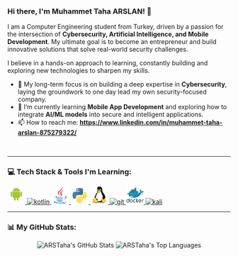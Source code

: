 ### Hi there, I'm Muhammet Taha ARSLAN! 👋

I am a Computer Engineering student from Turkey, driven by a passion for the intersection of **Cybersecurity, Artificial Intelligence, and Mobile Development**. My ultimate goal is to become an entrepreneur and build innovative solutions that solve real-world security challenges.

I believe in a hands-on approach to learning, constantly building and exploring new technologies to sharpen my skills.

- 🔭 My long-term focus is on building a deep expertise in **Cybersecurity**, laying the groundwork to one day lead my own security-focused company.
- 🌱 I’m currently learning **Mobile App Development** and exploring how to integrate **AI/ML models** into secure and intelligent applications.
- 📫 How to reach me: **https://www.linkedin.com/in/muhammet-taha-arslan-875279322/**
<br/>

---

### 💻 Tech Stack & Tools I'm Learning:

<p align="left">
  <a href="https://developer.android.com" target="_blank" rel="noreferrer"> <img src="https://raw.githubusercontent.com/devicons/devicon/master/icons/android/android-original-wordmark.svg" alt="android" width="40" height="40"/> </a>
  <a href="https://kotlinlang.org" target="_blank" rel="noreferrer"> <img src="https://www.vectorlogo.zone/logos/kotlinlang/kotlinlang-icon.svg" alt="kotlin" width="40" height="40"/> </a>
  <a href="https://www.java.com" target="_blank" rel="noreferrer"> <img src="https://raw.githubusercontent.com/devicons/devicon/master/icons/java/java-original.svg" alt="java" width="40" height="40"/> </a>
  <a href="https://www.python.org" target="_blank" rel="noreferrer"> <img src="https://raw.githubusercontent.com/devicons/devicon/master/icons/python/python-original.svg" alt="python" width="40" height="40"/> </a>
  <a href="https://www.linux.org/" target="_blank" rel="noreferrer"> <img src="https://raw.githubusercontent.com/devicons/devicon/master/icons/linux/linux-original.svg" alt="linux" width="40" height="40"/> </a>
  <a href="https://git-scm.com/" target="_blank" rel="noreferrer"> <img src="https://www.vectorlogo.zone/logos/git-scm/git-scm-icon.svg" alt="git" width="40" height="40"/> </a>
  <a href="https://www.docker.com/" target="_blank" rel="noreferrer"> <img src="https://raw.githubusercontent.com/devicons/devicon/master/icons/docker/docker-original-wordmark.svg" alt="docker" width="40" height="40"/> </a>
  <a href="https://www.kali.org/" target="_blank" rel="noreferrer"> <img src="https://www.vectorlogo.zone/logos/kali/kali-icon.svg" alt="kali" width="40" height="40"/> </a>
</p>

---

### 📊 My GitHub Stats:

<p align="center">
  <img height="150em" src="https://github-readme-stats.vercel.app/api?username=ARSTaha&show_icons=true&theme=dracula&include_all_commits=true&count_private=true" alt="ARSTaha's GitHub Stats" />
  <img height="150em" src="https://github-readme-stats.vercel.app/api/top-langs/?username=ARSTaha&layout=compact&langs_count=8&theme=dracula" alt="ARSTaha's Top Languages" />
</p>
